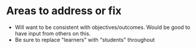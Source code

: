 # Areas to address or fix

+ Will want to be consistent with objectives/outcomes. Would be good to have 
input from others on this.
+ Be sure to replace "learners" with "students" throughout
